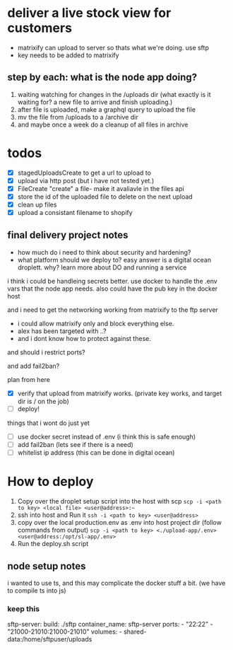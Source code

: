 # deliver a live stock view for customers

- matrixify can upload to server so thats what we're doing. use sftp
- key needs to be added to matrixify

## step by each: what is the node app doing?

1. waiting watching for changes in the /uploads dir (what exactly is it waiting for? a new file to arrive and finish uploading.)
2. after file is uploaded, make a graphql query to upload the file
3. mv the file from /uploads to a /archive dir
4. and maybe once a week do a cleanup of all files in archive

# todos

- [x] stagedUploadsCreate to get a url to upload to
- [x] upload via http post (but i have not tested yet.)
- [x] FileCreate "create" a file- make it avaliavle in the files api
- [x] store the id of the uploaded file to delete on the next upload
- [x] clean up files
- [x] upload a consistant filename to shopify

## final delivery project notes

- how much do i need to think about security and hardening?
- what platform should we deploy to?
  easy answer is a digital ocean droplett.
  why? learn more about DO and running a service

i think i could be handleing secrets better. use docker to handle the .env vars that the node app needs. also could have the pub key in the docker host

and i need to get the networking working from matrixify to the ftp server

- i could allow matrixify only and block everything else.
- alex has been targeted with ..?
- and i dont know how to protect against these.

and should i restrict ports?

and add fail2ban?

plan from here

- [x] verify that upload from matrixify works. (private key works, and target dir is / on the job)
- [ ] deploy!

things that i wont do just yet

- [ ] use docker secret instead of .env (i think this is safe enough)
- [ ] add fail2ban (lets see if there is a need)
- [ ] whitelist ip address (this can be done in digital ocean)

# How to deploy

1. Copy over the droplet setup script into the host with scp
   `scp -i <path to key> <local file> <user@address>:~`
2. ssh into host and Run it
   `ssh -i <path to key> <user@address>`
3. copy over the local production.env as .env into host project dir (follow commands from output)
   `scp -i <path to key> <./upload-app/.env> <user@address:/opt/sl-app/.env>`
4. Run the deploy.sh script

## node setup notes

i wanted to use ts, and this may complicate the docker stuff a bit. (we have to compile ts into js)

### keep this

sftp-server:
build: ./sftp
container_name: sftp-server
ports: - "22:22" - "21000-21010:21000-21010"
volumes: - shared-data:/home/sftpuser/uploads
